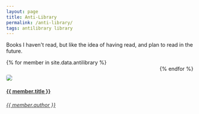 ```yaml
---
layout: page
title: Anti-Library
permalink: /anti-library/
tags: antilibrary library
---
```


Books I haven't read, but like the idea of having read, and plan to read in the future.

<section style="display: flex; justify-content: space-between; flex-wrap: wrap">
{% for member in site.data.antilibrary %}
    <a target="_blank" rel="noopener noreferrer" href="https://www.librarything.com/isbn/{{ member.isbn }}" style="color: #333333; flex: 1; width: 100%; min-width: 250px; padding-top: 5%;">
        <div style="width: 250px">
            <img class="grow-me" src="http://covers.openlibrary.org/b/ISBN/{{ member.isbn }}-L.jpg">
        </div>
        <div style="width: 250px">
            <h4>{{ member.title }}</h4>
            <h6>{{ member.author }}</h6>
        </div>
    </a>
{% endfor %}
</section>

<style>
.grow-me {
  border-radius: 4px;
  transition: all .2s ease-in-out;
}

.grow-me:hover {
  transform: scale(1.02);
}

</style>
